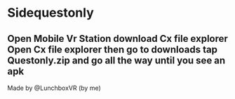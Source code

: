 # Sidequestonly
Open Mobile Vr Station
download Cx file explorer
Open Cx file explorer
then go to downloads
tap Questonly.zip
and go all the way until you see an apk
--------------------------------------
Made by @LunchboxVR (by me)
